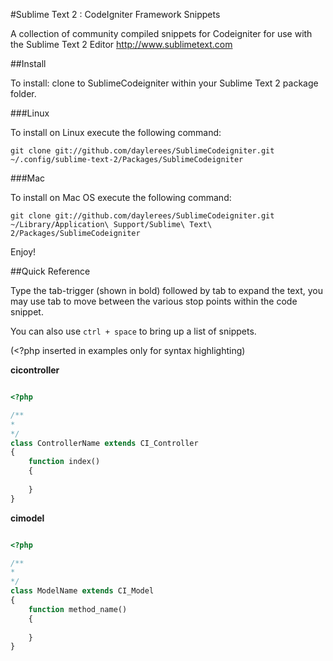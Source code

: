 #Sublime Text 2 : CodeIgniter Framework Snippets

A collection of community compiled snippets for Codeigniter for use with the Sublime Text 2 Editor http://www.sublimetext.com

##Install

To install: clone to SublimeCodeigniter within your Sublime Text 2 package folder.

###Linux

To install on Linux execute the following command:

```
git clone git://github.com/daylerees/SublimeCodeigniter.git ~/.config/sublime-text-2/Packages/SublimeCodeigniter
```

###Mac

To install on Mac OS execute the following command:

```
git clone git://github.com/daylerees/SublimeCodeigniter.git ~/Library/Application\ Support/Sublime\ Text\ 2/Packages/SublimeCodeigniter
```
Enjoy!

##Quick Reference

Type the tab-trigger (shown in bold) followed by tab to expand the text, you may use tab to move between the various stop points within the code snippet.

You can also use `ctrl + space` to bring up a list of snippets.

(<?php inserted in examples only for syntax highlighting)

**cicontroller**

```php

<?php

/**
* 
*/
class ControllerName extends CI_Controller
{
	function index()
	{
		
	}
}

```

**cimodel**

```php

<?php

/**
* 
*/
class ModelName extends CI_Model
{
	function method_name()
	{
		
	}
}

```
